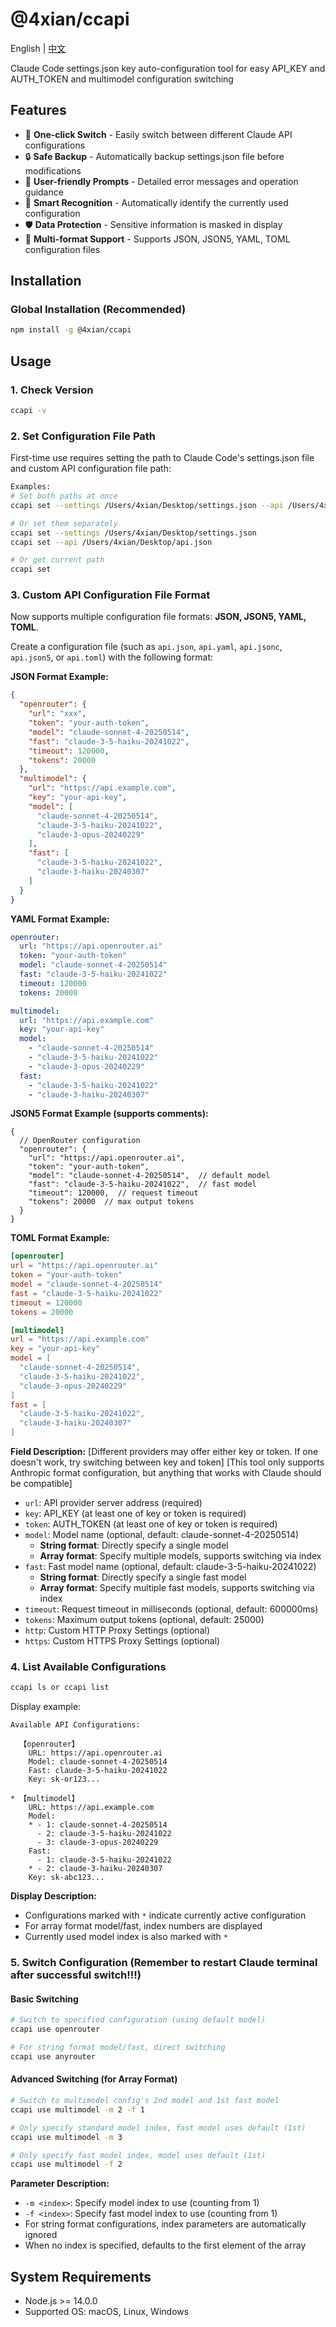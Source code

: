 # @4xian/ccapi

English | [中文](./README.md)

Claude Code settings.json key auto-configuration tool for easy API_KEY and AUTH_TOKEN and multimodel configuration switching

## Features

- 🚀 **One-click Switch** - Easily switch between different Claude API configurations
- 🔒 **Safe Backup** - Automatically backup settings.json file before modifications
- 📝 **User-friendly Prompts** - Detailed error messages and operation guidance
- 🎯 **Smart Recognition** - Automatically identify the currently used configuration
- 🛡️ **Data Protection** - Sensitive information is masked in display
- 📄 **Multi-format Support** - Supports JSON, JSON5, YAML, TOML configuration files

## Installation

### Global Installation (Recommended)

```bash
npm install -g @4xian/ccapi
```

## Usage

### 1. Check Version

```bash
ccapi -v
```

### 2. Set Configuration File Path

First-time use requires setting the path to Claude Code's settings.json file and custom API configuration file path:

```bash
Examples:
# Set both paths at once
ccapi set --settings /Users/4xian/Desktop/settings.json --api /Users/4xian/Desktop/api.json

# Or set them separately
ccapi set --settings /Users/4xian/Desktop/settings.json
ccapi set --api /Users/4xian/Desktop/api.json

# Or get current path
ccapi set
```

### 3. Custom API Configuration File Format

Now supports multiple configuration file formats: **JSON, JSON5, YAML, TOML**.

Create a configuration file (such as `api.json`, `api.yaml`, `api.jsonc`, `api.json5`, or `api.toml`) with the following format:

**JSON Format Example:**

```json
{
  "openrouter": {
    "url": "xxx",
    "token": "your-auth-token",
    "model": "claude-sonnet-4-20250514",
    "fast": "claude-3-5-haiku-20241022",
    "timeout": 120000,
    "tokens": 20000
  },
  "multimodel": {
    "url": "https://api.example.com",
    "key": "your-api-key",
    "model": [
      "claude-sonnet-4-20250514",
      "claude-3-5-haiku-20241022",
      "claude-3-opus-20240229"
    ],
    "fast": [
      "claude-3-5-haiku-20241022",
      "claude-3-haiku-20240307"
    ]
  }
}
```

**YAML Format Example:**

```yaml
openrouter:
  url: "https://api.openrouter.ai"
  token: "your-auth-token"
  model: "claude-sonnet-4-20250514"
  fast: "claude-3-5-haiku-20241022"
  timeout: 120000
  tokens: 20000

multimodel:
  url: "https://api.example.com"
  key: "your-api-key"
  model:
    - "claude-sonnet-4-20250514"
    - "claude-3-5-haiku-20241022"
    - "claude-3-opus-20240229"
  fast:
    - "claude-3-5-haiku-20241022"
    - "claude-3-haiku-20240307"
```

**JSON5 Format Example (supports comments):**

```json5
{
  // OpenRouter configuration
  "openrouter": {
    "url": "https://api.openrouter.ai",
    "token": "your-auth-token",
    "model": "claude-sonnet-4-20250514",  // default model
    "fast": "claude-3-5-haiku-20241022",  // fast model
    "timeout": 120000,  // request timeout
    "tokens": 20000  // max output tokens
  }
}
```

**TOML Format Example:**

```toml
[openrouter]
url = "https://api.openrouter.ai"
token = "your-auth-token"
model = "claude-sonnet-4-20250514"
fast = "claude-3-5-haiku-20241022"
timeout = 120000
tokens = 20000

[multimodel]
url = "https://api.example.com"
key = "your-api-key"
model = [
  "claude-sonnet-4-20250514",
  "claude-3-5-haiku-20241022",
  "claude-3-opus-20240229"
]
fast = [
  "claude-3-5-haiku-20241022",
  "claude-3-haiku-20240307"
]
```

**Field Description:**
[Different providers may offer either key or token. If one doesn't work, try switching between key and token]
[This tool only supports Anthropic format configuration, but anything that works with Claude should be compatible]

- `url`: API provider server address (required)
- `key`: API_KEY (at least one of key or token is required)
- `token`: AUTH_TOKEN (at least one of key or token is required)
- `model`: Model name (optional, default: claude-sonnet-4-20250514)
  - **String format**: Directly specify a single model
  - **Array format**: Specify multiple models, supports switching via index
- `fast`: Fast model name (optional, default: claude-3-5-haiku-20241022)
  - **String format**: Directly specify a single fast model
  - **Array format**: Specify multiple fast models, supports switching via index
- `timeout`: Request timeout in milliseconds (optional, default: 600000ms)
- `tokens`: Maximum output tokens (optional, default: 25000)
- `http`: Custom HTTP Proxy Settings (optional)
- `https`: Custom HTTPS Proxy Settings (optional)

### 4. List Available Configurations

```bash
ccapi ls or ccapi list
```

Display example:

```text
Available API Configurations:

  【openrouter】
    URL: https://api.openrouter.ai
    Model: claude-sonnet-4-20250514
    Fast: claude-3-5-haiku-20241022
    Key: sk-or123...

* 【multimodel】
    URL: https://api.example.com
    Model:
    * - 1: claude-sonnet-4-20250514
      - 2: claude-3-5-haiku-20241022
      - 3: claude-3-opus-20240229
    Fast:
      - 1: claude-3-5-haiku-20241022
    * - 2: claude-3-haiku-20240307
    Key: sk-abc123...
```

**Display Description:**

- Configurations marked with `*` indicate currently active configuration
- For array format model/fast, index numbers are displayed
- Currently used model index is also marked with `*`

### 5. Switch Configuration (Remember to restart Claude terminal after successful switch!!!)

#### Basic Switching

```bash
# Switch to specified configuration (using default model)
ccapi use openrouter

# For string format model/fast, direct switching
ccapi use anyrouter
```

#### Advanced Switching (for Array Format)

```bash
# Switch to multimodel config's 2nd model and 1st fast model
ccapi use multimodel -m 2 -f 1

# Only specify standard model index, fast model uses default (1st)
ccapi use multimodel -m 3

# Only specify fast model index, model uses default (1st)
ccapi use multimodel -f 2
```

**Parameter Description:**

- `-m <index>`: Specify model index to use (counting from 1)
- `-f <index>`: Specify fast model index to use (counting from 1)
- For string format configurations, index parameters are automatically ignored
- When no index is specified, defaults to the first element of the array

## System Requirements

- Node.js >= 14.0.0
- Supported OS: macOS, Linux, Windows
